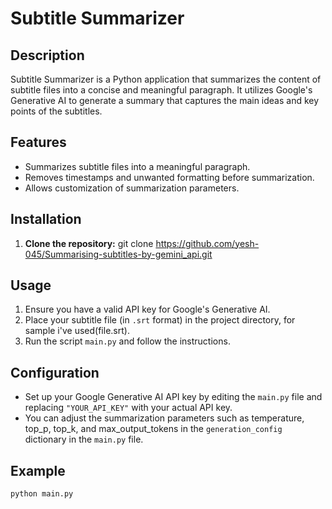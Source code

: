 # Subtitle Summarizer

## Description
Subtitle Summarizer is a Python application that summarizes the content of subtitle files into a concise and meaningful paragraph. It utilizes Google's Generative AI to generate a summary that captures the main ideas and key points of the subtitles.

## Features
- Summarizes subtitle files into a meaningful paragraph.
- Removes timestamps and unwanted formatting before summarization.
- Allows customization of summarization parameters.

## Installation
1. **Clone the repository:**
git clone https://github.com/yesh-045/Summarising-subtitles-by-gemini_api.git

## Usage
1. Ensure you have a valid API key for Google's Generative AI.
2. Place your subtitle file (in `.srt` format) in the project directory, for sample i've used(file.srt).
3. Run the script `main.py` and follow the instructions.

## Configuration
- Set up your Google Generative AI API key by editing the `main.py` file and replacing `"YOUR_API_KEY"` with your actual API key.
- You can adjust the summarization parameters such as temperature, top_p, top_k, and max_output_tokens in the `generation_config` dictionary in the `main.py` file.

## Example
```bash
python main.py

